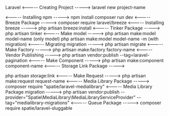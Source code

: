 Laravel
<----- Creating Project ----->
laravel new project-name

<----- Installing npm ----->
npm install
composer run dev
<----- Breeze Package ----->
composer require laravel/breeze
<----- Installing breeze ----->
php artisan breeze:install
<----- Tinker Package ----->
php artisan tinker
<----- Make model ----->
php artisan make:model model-name (only model)
php artisan make:model model-name -m (with migration)
<----- Migrating migration ----->
php artisan migrate
<----- Make Factory ----->
php artisan make:factory factory-name
<----- Vendor Publishing ----->
php artisan vendor:publish --tag=laravel-pagination
<----- Make Component ----->
php artisan make:component component-name
<----- Storage Link Package ----->

php artisan storage:link
<----- Make Request ----->
php artisan make:request request-name
<----- Media Library Package ----->
composer require "spatie/laravel-medialibrary"
<----- Media Library Package migration ----->
php artisan vendor:publish --provider="Spatie\MediaLibrary\MediaLibraryServiceProvider" --tag="medialibrary-migrations"
<----- Queue Package ----->
composer require spatie/laravel-sluggable


